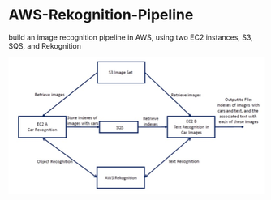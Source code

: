 # AWS-Rekognition-Pipeline
build an image recognition pipeline in AWS, using two EC2 instances, S3, SQS, and Rekognition

![Screenshot](flowchart.png)
